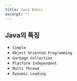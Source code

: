 ```yaml
---
title: Java Basic
excerpt: ""
---
```


## Java의 특징

- `Simple`
- `Object Oriented Programming`
- `Garbage Collection`
- `Platform Independent`
- `Multi Thread`
- `Dynamic Loading`
